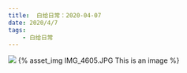 ```yaml
---
title:  白给日常：2020-04-07
date: 2020/4/7
tags: 
	- 白给日常
---
```

![](IMG_4605.JPG)
{% asset_img IMG_4605.JPG This is an image %}